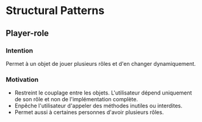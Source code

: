 # Structural Patterns

## Player-role

### Intention

Permet à un objet de jouer plusieurs rôles et d'en changer dynamiquement.

### Motivation

- Restreint le couplage entre les objets. L'utilisateur dépend uniquement de son rôle et non de l'implémentation complète.
- Enpêche l'utilisateur d'appeler des méthodes inutiles ou interdites.
- Permet aussi à certaines personnes d'avoir plusieurs rôles.

